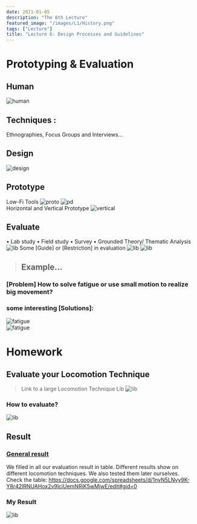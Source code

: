 ```yaml
---
date: 2021-01-05
description: "The 6th Lecture"
featured_image: "/images/L1/History.png"
tags: ["Lecture"]
title: "Lecture 6: Design Processes and Guidelines"
---
```

# Prototyping & Evaluation
## Human
![human](/images/courses/igd301/L6/human.png)  

## Techniques :
Ethnographies, Focus Groups and Interviews...

## Design
![design](/images/courses/igd301/L6/designthinking.png)  

## Prototype
Low-Fi Tools
![proto](/images/courses/igd301/L6/design.png) 
![pd](/images/courses/igd301/L6/paper.png)  
Horizontal and Vertical Prototype
![vertical](/images/courses/igd301/L6/vertical.png)  

## Evaluate
• Lab study
• Field study
• Survey
• Grounded Theory/ Thematic Analysis
![lib](/images/courses/igd301/L6/labexp.png) 
Some [Guide] or [Restriction] in evaluation
![lib](/images/courses/igd301/L6/guide.png) 
![lib](/images/courses/igd301/L6/restrict.png) 

> ## Example...
### [Problem] How to solve fatigue or use small motion to realize big movement? 
### some interesting [Solutions]:
![fatigue](/images/courses/igd301/L6/home.png)  
![fatigue](/images/courses/igd301/L6/lib.png)  



# Homework 
## Evaluate your Locomotion Technique
>Link to a large Locomotion Technique Lib
![lib](/images/courses/igd301/L6/loclib.png)  

### How to evaluate?
![lib](/images/courses/igd301/L6/eva.png)  

## Result
### [General result](https://docs.google.com/spreadsheets/d/1nyN5LNyy9K-Y8r42lRNUAHox2v9lciUemNRiK5wMjwE/edit#gid=0)
We filled in all our evaluation result in table. Different results show on different locomotion techniques. We also tested them later ourselves.   
Check the table:
<https://docs.google.com/spreadsheets/d/1nyN5LNyy9K-Y8r42lRNUAHox2v9lciUemNRiK5wMjwE/edit#gid=0>

### My Result
![lib](/images/courses/igd301/L6/myEva.png) 
